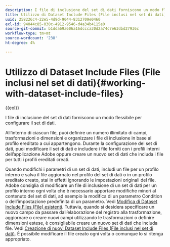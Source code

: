 ```yaml
---
description: I file di inclusione del set di dati forniscono un modo flessibile per configurare il set di dati.
title: Utilizzo di Dataset Include Files (File inclusi nel set di dati)
uuid: 258226c4-22e5-4d9d-9044-8312709e0460
exl-id: 94044c85-030c-4912-9546-d4a34b4115e0
source-git-commit: b1dda69a606a16dccca30d2a74c7e63dbd27936c
workflow-type: tm+mt
source-wordcount: '238'
ht-degree: 4%

---
```


# Utilizzo di Dataset Include Files (File inclusi nel set di dati){#working-with-dataset-include-files}

{{eol}}

I file di inclusione del set di dati forniscono un modo flessibile per configurare il set di dati.

All’interno di ciascun file, puoi definire un numero illimitato di campi, trasformazioni o dimensioni e organizzare i file di inclusione in base al profilo ereditato a cui appartengono. Durante la configurazione del set di dati, puoi modificare il set di dati e includere i file forniti con i profili interni dell’applicazione Adobe oppure creare un nuovo set di dati che includa i file per tutti i profili ereditati creati.

Quando modifichi i parametri di un set di dati, includi un file per un profilo interno e salva il file aggiornato nel profilo del set di dati o in un profilo ereditato creato, stai in effetti ignorando le impostazioni originali del file. Adobe consiglia di modificare un file di inclusione di un set di dati per un profilo interno ogni volta che è necessario apportare modifiche minori al contenuto del set di dati, ad esempio la modifica di un parametro Condition o dell’impostazione predefinita di un parametro. Vedi [Modifica di Dataset Include Files (File) esistenti](../../../../home/c-dataset-const-proc/c-dataset-inc-files/c-work-dataset-inc-files/t-edit-ex-dataset-inc-files.md#task-456c04e38ebc425fb35677a6bb6aa077). Tuttavia, quando si desidera specificare un nuovo campo da passare dall’elaborazione del registro alla trasformazione, aggiornare o creare nuovi campi utilizzando le trasformazioni o definire dimensioni estese, è consigliabile creare un nuovo set di dati che includa file. Vedi [Creazione di nuovi Dataset Include Files (File inclusi nel set di dati)](../../../../home/c-dataset-const-proc/c-dataset-inc-files/c-work-dataset-inc-files/t-create-new-dataset-inc-files.md#task-b29f30605c374a6ca747ac843337b06e). È possibile modificare il file creato ogni volta o comunque lo si ritenga appropriato.
